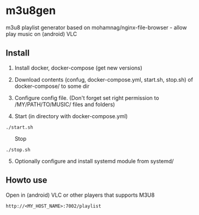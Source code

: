 # m3u8gen  
m3u8 playlist generator based on mohamnag/nginx-file-browser - allow play music on (android) VLC  

## Install

1. Install docker, docker-compose (get new versions)   

2. Download contents (confug, docker-compose.yml, start.sh, stop.sh) of docker-compose/ to some dir    

3. Configure config file. (Don't forget set right permission to /MY/PATH/TO/MUSIC/ files and folders)  

4. Start (in directory with docker-compose.yml)  
```  
./start.sh
```
&nbsp;&nbsp;&nbsp;&nbsp;&nbsp;&nbsp;Stop
```  
./stop.sh
```
5. Optionally configure and install systemd module from systemd/ 


## Howto use
Open in (android) VLC or other players that supports M3U8 
```
http://<MY_HOST_NAME>:7002/playlist
```   
